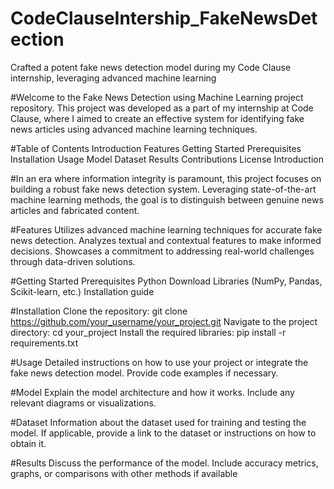 # CodeClauseIntership_FakeNewsDetection
Crafted a potent fake news detection model during my Code Clause internship, leveraging advanced machine learning

#Welcome to the Fake News Detection using Machine Learning project repository. This project was developed as a part of my internship at Code Clause, where I aimed to create an effective system for identifying fake news articles using advanced machine learning techniques.

#Table of Contents
Introduction
Features
Getting Started
Prerequisites
Installation
Usage
Model
Dataset
Results
Contributions
License
Introduction

#In an era where information integrity is paramount, this project focuses on building a robust fake news detection system. Leveraging state-of-the-art machine learning methods, the goal is to distinguish between genuine news articles and fabricated content.

#Features
Utilizes advanced machine learning techniques for accurate fake news detection.
Analyzes textual and contextual features to make informed decisions.
Showcases a commitment to addressing real-world challenges through data-driven solutions.

#Getting Started
Prerequisites
Python Download
Libraries (NumPy, Pandas, Scikit-learn, etc.) Installation guide

#Installation
Clone the repository: git clone https://github.com/your_username/your_project.git
Navigate to the project directory: cd your_project
Install the required libraries: pip install -r requirements.txt

#Usage
Detailed instructions on how to use your project or integrate the fake news detection model.
Provide code examples if necessary.

#Model
Explain the model architecture and how it works.
Include any relevant diagrams or visualizations.

#Dataset
Information about the dataset used for training and testing the model.
If applicable, provide a link to the dataset or instructions on how to obtain it.

#Results
Discuss the performance of the model.
Include accuracy metrics, graphs, or comparisons with other methods if available
